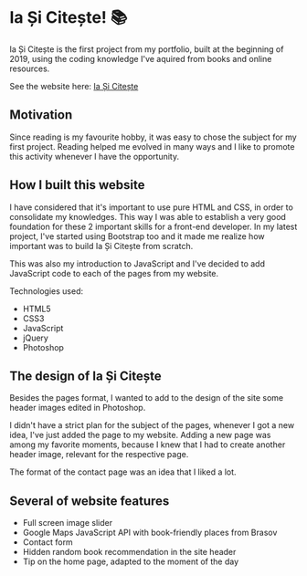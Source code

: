 # Ia Și Citește! :books:


 Ia Și Citește is the first project from my portfolio, built at the beginning of 2019, using the coding knowledge I've aquired from books and online resources.
 
See the website here: [Ia Și Citește](https://silviurdr.github.io/index.html)
 
 ## Motivation

Since reading is my favourite hobby, it was easy to chose the subject for my first project. Reading helped me evolved in many ways and I like to promote this activity whenever I have the opportunity.

## How I built this website

I have considered that it's important to use pure HTML and CSS, in order to consolidate my knowledges. This way I was able to establish a very good foundation for these 2 important skills for a front-end developer. In my latest project, I've started using Bootstrap too and it made me realize how important was to build Ia Și Citește from scratch. 

This was also my introduction to JavaScript and I've decided to add JavaScript code to each of the pages from my website. 

Technologies used:

* HTML5
* CSS3
* JavaScript
* jQuery
* Photoshop

## The design of Ia Și Citește

Besides the pages format, I wanted to add to the design of the site some header images edited in Photoshop. 

I didn't have a strict plan for the subject of the pages, whenever I got a new idea, I've just added the page to my website. Adding a new page was among my favorite moments, because I knew that I had to create another header image, relevant for the respective page.

The format of the contact page was an idea that I liked a lot.


## Several of website features

* Full screen image slider
* Google Maps JavaScript API with book-friendly places from Brasov
* Contact form
* Hidden random book recommendation in the site header
* Tip on the home page, adapted to the moment of the day

